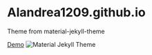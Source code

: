 # Alandrea1209.github.io
Theme from material-jekyll-theme

[Demo](http://alexcarpenter.github.io/material-jekyll-theme)
![Material Jekyll Theme](https://d13yacurqjgara.cloudfront.net/users/37718/screenshots/2430279/slice_1.jpg)

